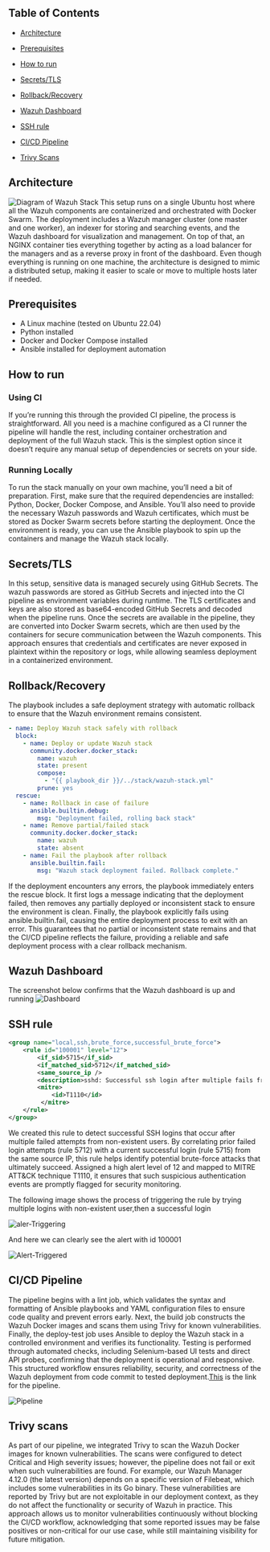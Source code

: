 ## Table of Contents
- [Architecture](#Architecture)

- [Prerequisites](#Prerequisites)

- [How to run](#How-to-run)

- [Secrets/TLS](#Secrets/TLS)

- [Rollback/Recovery](#Rollback/Recovery)

- [Wazuh Dashboard](#Wazuh-Dashboard)

- [SSH rule](#SSH-rule)

- [CI/CD Pipeline](#CI/CD-Pipeline)

- [Trivy Scans](#Trivy-Scans)




## Architecture
![Diagram of Wazuh Stack](/images/Diagram.png)
This setup runs on a single Ubuntu host where all the Wazuh components are containerized and orchestrated with Docker Swarm. The deployment includes a Wazuh manager cluster (one master and one worker), an indexer for storing and searching events, and the Wazuh dashboard for visualization and management. On top of that, an NGINX container ties everything together by acting as a load balancer for the managers and as a reverse proxy in front of the dashboard. Even though everything is running on one machine, the architecture is designed to mimic a distributed setup, making it easier to scale or move to multiple hosts later if needed.

## Prerequisites
- A Linux machine (tested on Ubuntu 22.04)
- Python installed
- Docker and Docker Compose installed
- Ansible installed for deployment automation

## How to run
### Using CI
If you’re running this through the provided CI pipeline, the process is straightforward. All you need is a machine configured as a CI runner the pipeline will handle the rest, including container orchestration and deployment of the full Wazuh stack. This is the simplest option since it doesn’t require any manual setup of dependencies or secrets on your side.

### Running Locally
To run the stack manually on your own machine, you’ll need a bit of preparation. First, make sure that the required dependencies are installed: Python, Docker, Docker Compose, and Ansible. You’ll also need to provide the necessary Wazuh passwords and Wazuh certificates, which must be stored as Docker Swarm secrets before starting the deployment. Once the environment is ready, you can use the Ansible playbook to spin up the containers and manage the Wazuh stack locally.

## Secrets/TLS
In this setup, sensitive data is managed securely using GitHub Secrets. The wazuh passwords are stored as GitHub Secrets and injected into the CI pipeline as environment variables during runtime. The TLS certificates and keys are also stored as base64-encoded GitHub Secrets and decoded when the pipeline runs. Once the secrets are available in the pipeline, they are converted into Docker Swarm secrets, which are then used by the containers for secure communication between the Wazuh components. This approach ensures that credentials and certificates are never exposed in plaintext within the repository or logs, while allowing seamless deployment in a containerized environment.

## Rollback/Recovery
The playbook includes a safe deployment strategy with automatic rollback to ensure that the Wazuh environment remains consistent. 

```yaml
- name: Deploy Wazuh stack safely with rollback
  block:
    - name: Deploy or update Wazuh stack
      community.docker.docker_stack:
        name: wazuh
        state: present
        compose:
          - "{{ playbook_dir }}/../stack/wazuh-stack.yml"
        prune: yes
  rescue:
    - name: Rollback in case of failure
      ansible.builtin.debug:
        msg: "Deployment failed, rolling back stack"
    - name: Remove partial/failed stack
      community.docker.docker_stack:
        name: wazuh
        state: absent
    - name: Fail the playbook after rollback
      ansible.builtin.fail:
        msg: "Wazuh stack deployment failed. Rollback complete."
```
If the deployment encounters any errors, the playbook immediately enters the rescue block. It first logs a message indicating that the deployment failed, then removes any partially deployed or inconsistent stack to ensure the environment is clean. Finally, the playbook explicitly fails using ansible.builtin.fail, causing the entire deployment process to exit with an error. This guarantees that no partial or inconsistent state remains and that the CI/CD pipeline reflects the failure, providing a reliable and safe deployment process with a clear rollback mechanism.

## Wazuh Dashboard
The screenshot below confirms that the Wazuh dashboard is up and running
![Dashboard](/images/Dashboard.jpg)

## SSH  rule
```xml
<group name="local,ssh,brute_force,successful_brute_force">
	<rule id="100001" level="12">
		<if_sid>5715</if_sid>
		<if_matched_sid>5712</if_matched_sid>
		<same_source_ip />
		<description>sshd: Successful ssh login after multiple fails from non-existent users</description>
		<mitre>
      		<id>T1110</id>
   		 </mitre>
	</rule>
</group>
```
We created this rule to detect successful SSH logins that occur after multiple failed attempts from non-existent users. By correlating prior failed login attempts (rule 5712) with a current successful login (rule 5715) from the same source IP, this rule helps identify potential brute-force attacks that ultimately succeed. Assigned a high alert level of 12 and mapped to MITRE ATT&CK technique T1110, it ensures that such suspicious authentication events are promptly flagged for security monitoring.

The following image shows the process of triggering the rule by trying multiple logins with non-existent user,then a successful login

![aler-Triggering](/images/aler-Triggering.jpg)

And here we can clearly see the alert with id 100001

![Alert-Triggered](/images/Alert-Triggered.jpg)

## CI/CD Pipeline
The pipeline begins with a lint job, which validates the syntax and formatting of Ansible playbooks and YAML configuration files to ensure code quality and prevent errors early. Next, the build job constructs the Wazuh Docker images and scans them using Trivy for known vulnerabilities. Finally, the deploy-test job uses Ansible to deploy the Wazuh stack in a controlled environment and verifies its functionality. Testing is performed through automated checks, including Selenium-based UI tests and direct API probes, confirming that the deployment is operational and responsive. This structured workflow ensures reliability, security, and correctness of the Wazuh deployment from code commit to tested deployment.<a href="https://github.com/Noureddine-0/Wazuh-Swarm/actions/runs/17365984718" target="_blank">This</a> is the link for the pipeline.

![Pipeline](/images/Ci.jpg)

## Trivy scans
As part of our pipeline, we integrated Trivy to scan the Wazuh Docker images for known vulnerabilities. The scans were configured to detect Critical and High severity issues; however, the pipeline does not fail or exit when such vulnerabilities are found. For example, our Wazuh Manager 4.12.0 (the latest version) depends on a specific version of Filebeat, which includes some vulnerabilities in its Go binary. These vulnerabilities are reported by Trivy but are not exploitable in our deployment context, as they do not affect the functionality or security of Wazuh in practice. This approach allows us to monitor vulnerabilities continuously without blocking the CI/CD workflow, acknowledging that some reported issues may be false positives or non-critical for our use case, while still maintaining visibility for future mitigation.
